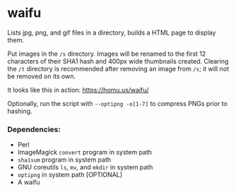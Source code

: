 # waifu
Lists jpg, png, and gif files in a directory, builds a HTML page to display them.

Put images in the ```/s``` directory.  Images will be renamed to the first 12 characters of their SHA1 hash and 400px wide thumbnails created.  Clearing the ```/t``` directory is recommended after removing an image from ```/s```; it will not be removed on its own.

It looks like this in action: https://homu.us/waifu/

Optionally, run the script with ```--optipng -o[1-7]``` to compress PNGs prior to hashing.

### Dependencies:
* Perl
* ImageMagick ```convert``` program in system path
* ```sha1sum``` program in system path
* GNU coreutils ```ls```, ```mv```, and ```mkdir``` in system path
* ```optipng``` in system path [OPTIONAL]
* A waifu
